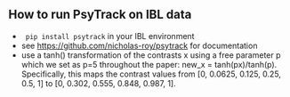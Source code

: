 ## How to run PsyTrack on IBL data

* ` pip install psytrack` in your IBL environment
* see https://github.com/nicholas-roy/psytrack for documentation
* use a tanh() transformation of the contrasts x using a free parameter p which we set as p=5 throughout the paper: new_x = tanh(px)/tanh(p). Specifically, this maps the contrast values from [0, 0.0625, 0.125, 0.25, 0.5, 1] to [0, 0.302, 0.555, 0.848, 0.987, 1].
